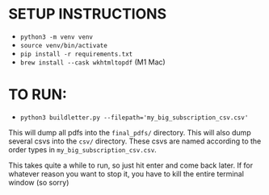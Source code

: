 # SETUP INSTRUCTIONS
- `python3 -m venv venv`
- `source venv/bin/activate`
- `pip install -r requirements.txt`
- `brew install --cask wkhtmltopdf` (M1 Mac)

# TO RUN: 

- `python3 buildletter.py --filepath='my_big_subscription_csv.csv'`

This will dump all pdfs into the `final_pdfs/` directory. This will also dump several csvs into the `csv/` directory. These csvs are named according to the order types in `my_big_subscription_csv.csv`. 

This takes quite a while to run, so just hit enter and come back later. If for whatever reason you want to stop it, you have to kill the entire terminal window (so sorry)